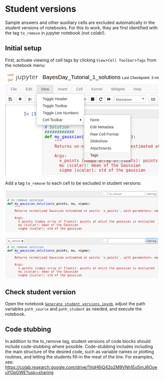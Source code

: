 # Student versions

Sample answers and other auxiliary cells are excluded automatically in the student versions of notebooks. For this to work, they are first identified with the tag `to_remove` in jupyter notebook (not colab!).

## Initial setup
First, activate viewing of cell tags by clicking `View`>`Cell Toolbar`>`Tags` from the notebook menu:

![View tags](https://github.com/NeuromatchAcademy/course-content/blob/master/tutorials/static/view-tags.png)

Add a tag `to_remove` to each cell to be excluded in student versions:

![Adding tags](https://github.com/NeuromatchAcademy/course-content/blob/master/tutorials/static/add-tag.png)

![Tag added](https://github.com/NeuromatchAcademy/course-content/blob/master/tutorials/static/tag-added.png)

## Check student version
Open the notebook [`Generate student versions.ipynb`](https://github.com/NeuromatchAcademy/course-content/blob/master/tutorials/utils/Generate%20student%20versions.ipynb), adjust the path variables `path_source` and `path_student` as needed, and execute the notebook.

## Code stubbing
In addition to the to_remove tag, student versions of code blocks should include code-stubbing where possible. Code-stubbing includes including the main structure of the desired code, such as variable names or plotting routines, and letting the students fill-in the meat of the line. For examples, see: https://colab.research.google.com/drive/1VqH6iQ42p2M9VNh1Eo5mJ6OoeuYOpGWE?usp=sharing